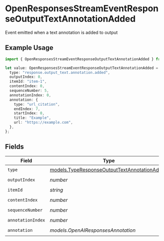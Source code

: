 # OpenResponsesStreamEventResponseOutputTextAnnotationAdded

Event emitted when a text annotation is added to output

## Example Usage

```typescript
import { OpenResponsesStreamEventResponseOutputTextAnnotationAdded } from "@openrouter/sdk/models";

let value: OpenResponsesStreamEventResponseOutputTextAnnotationAdded = {
  type: "response.output_text.annotation.added",
  outputIndex: 0,
  itemId: "item-1",
  contentIndex: 0,
  sequenceNumber: 5,
  annotationIndex: 0,
  annotation: {
    type: "url_citation",
    endIndex: 7,
    startIndex: 0,
    title: "Example",
    url: "https://example.com",
  },
};
```

## Fields

| Field                                                                                              | Type                                                                                               | Required                                                                                           | Description                                                                                        |
| -------------------------------------------------------------------------------------------------- | -------------------------------------------------------------------------------------------------- | -------------------------------------------------------------------------------------------------- | -------------------------------------------------------------------------------------------------- |
| `type`                                                                                             | [models.TypeResponseOutputTextAnnotationAdded](../models/typeresponseoutputtextannotationadded.md) | :heavy_check_mark:                                                                                 | N/A                                                                                                |
| `outputIndex`                                                                                      | *number*                                                                                           | :heavy_check_mark:                                                                                 | N/A                                                                                                |
| `itemId`                                                                                           | *string*                                                                                           | :heavy_check_mark:                                                                                 | N/A                                                                                                |
| `contentIndex`                                                                                     | *number*                                                                                           | :heavy_check_mark:                                                                                 | N/A                                                                                                |
| `sequenceNumber`                                                                                   | *number*                                                                                           | :heavy_check_mark:                                                                                 | N/A                                                                                                |
| `annotationIndex`                                                                                  | *number*                                                                                           | :heavy_check_mark:                                                                                 | N/A                                                                                                |
| `annotation`                                                                                       | *models.OpenAIResponsesAnnotation*                                                                 | :heavy_check_mark:                                                                                 | N/A                                                                                                |